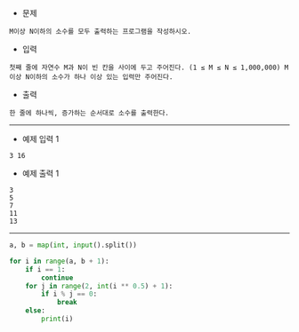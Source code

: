 - 문제

```
M이상 N이하의 소수를 모두 출력하는 프로그램을 작성하시오.
```

- 입력

```
첫째 줄에 자연수 M과 N이 빈 칸을 사이에 두고 주어진다. (1 ≤ M ≤ N ≤ 1,000,000) M이상 N이하의 소수가 하나 이상 있는 입력만 주어진다.
```

- 출력

```
한 줄에 하나씩, 증가하는 순서대로 소수를 출력한다.
```

---

- 예제 입력 1 

```
3 16
```

- 예제 출력 1 

```
3
5
7
11
13
```

---

```py
a, b = map(int, input().split())

for i in range(a, b + 1):
    if i == 1:
        continue
    for j in range(2, int(i ** 0.5) + 1):
        if i % j == 0:
            break
    else:    
        print(i)
```
